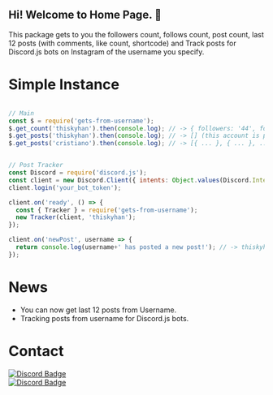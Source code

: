 ## Hi! Welcome to Home Page. 👋
This package gets to you the followers count, follows count, post count, last 12 posts (with comments, like count, shortcode) and Track posts for Discord.js bots on Instagram of the username you specify.

# Simple Instance
```js

// Main
const $ = require('gets-from-username');
$.get_count('thiskyhan').then(console.log); // -> { followers: '44', following: '34', postCount: '0' }
$.get_posts('thiskyhan').then(console.log); // -> [] (this account is private)
$.get_posts('cristiano').then(console.log); // -> [{ ... }, { ... }, ...]


// Post Tracker
const Discord = require('discord.js');
const client = new Discord.Client({ intents: Object.values(Discord.Intents.FLAGS).reduce((a, b) => a + b) });
client.login('your_bot_token');

client.on('ready', () => {
  const { Tracker } = require('gets-from-username');
  new Tracker(client, 'thiskyhan');
});

client.on('newPost', username => {
  return console.log(username+' has posted a new post!'); // -> thiskyhan has posted a new post!
});
```

# News
- You can now get last 12 posts from Username.
- Tracking posts from username for Discord.js bots.

# Contact
[![Discord Badge](https://img.shields.io/badge/can-white?style=social&logo=Discord)](https://discord.com/users/613700645173592086)<br>
[![Discord Badge](https://img.shields.io/badge/thiskyhan-white?style=social&logo=Instagram)](https://instagram.com/thiskyhan)
